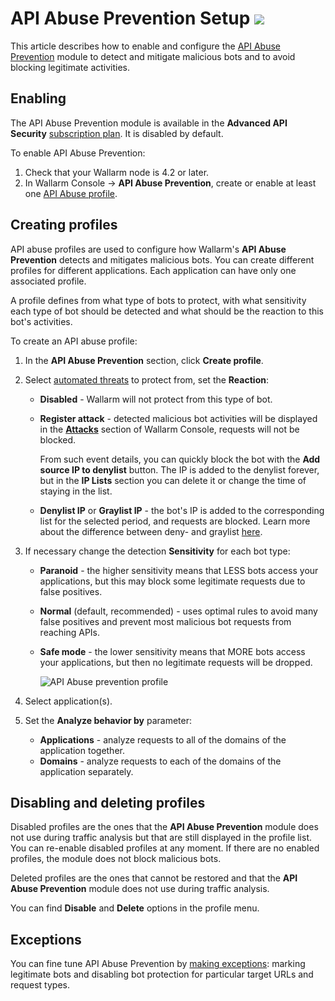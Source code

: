 # API Abuse Prevention Setup <a href="../../about-wallarm/subscription-plans/#waap-and-advanced-api-security"><img src="../../images/api-security-tag.svg" style="border: none;"></a>

This article describes how to enable and configure the [API Abuse Prevention](../api-abuse-prevention/overview.md) module to detect and mitigate malicious bots and to avoid blocking legitimate activities.

## Enabling

The API Abuse Prevention module is available in the **Advanced API Security** [subscription plan](../about-wallarm/subscription-plans.md#waap-and-advanced-api-security). It is disabled by default.

To enable API Abuse Prevention:

1. Check that your Wallarm node is 4.2 or later.
1. In Wallarm Console → **API Abuse Prevention**, create or enable at least one [API Abuse profile](#creating-profiles).

## Creating profiles

API abuse profiles are used to configure how Wallarm's **API Abuse Prevention** detects and mitigates malicious bots. You can create different profiles for different applications. Each application can have only one associated profile.

A profile defines from what type of bots to protect, with what sensitivity each type of bot should be detected and what should be the reaction to this bot's activities.

To create an API abuse profile:

1. In the **API Abuse Prevention** section, click **Create profile**.
1. Select [automated threats](../api-abuse-prevention/overview.md#automated-threats-blocked-by-api-abuse-prevention) to protect from, set the **Reaction**:
    
    * **Disabled** - Wallarm will not protect from this type of bot. 
    * **Register attack** - detected malicious bot activities will be displayed in the [**Attacks**](../user-guides/events/check-attack.md) section of Wallarm Console, requests will not be blocked.

        From such event details, you can quickly block the bot with the **Add source IP to denylist** button. The IP is added to the denylist forever, but in the **IP Lists** section you can delete it or change the time of staying in the list.

    * **Denylist IP** or **Graylist IP** - the bot's IP is added to the corresponding list for the selected period, and requests are blocked. Learn more about the difference between deny- and graylist [here](../user-guides/ip-lists/overview.md).

1. If necessary change the detection **Sensitivity** for each bot type:
    
    * **Paranoid** - the higher sensitivity means that LESS bots access your applications, but this may block some legitimate requests due to false positives.
    * **Normal** (default, recommended) - uses optimal rules to avoid many false positives and prevent most malicious bot requests from reaching APIs.
    * **Safe mode** - the lower sensitivity means that MORE bots access your applications, but then no legitimate requests will be dropped.

        ![API Abuse prevention profile](../images/about-wallarm-waf/abi-abuse-prevention/create-api-abuse-prevention.png)

1. Select application(s).
1. Set the **Analyze behavior by** parameter:

    * **Applications** - analyze requests to all of the domains of the application together.
    * **Domains** - analyze requests to each of the domains of the application separately.

## Disabling and deleting profiles

Disabled profiles are the ones that the **API Abuse Prevention** module does not use during traffic analysis but that are still displayed in the profile list. You can re-enable disabled profiles at any moment. If there are no enabled profiles, the module does not block malicious bots.

Deleted profiles are the ones that cannot be restored and that the **API Abuse Prevention** module does not use during traffic analysis.

You can find **Disable** and **Delete** options in the profile menu.

## Exceptions

You can fine tune API Abuse Prevention by [making exceptions](exceptions.md): marking legitimate bots and disabling bot protection for particular target URLs and request types.
